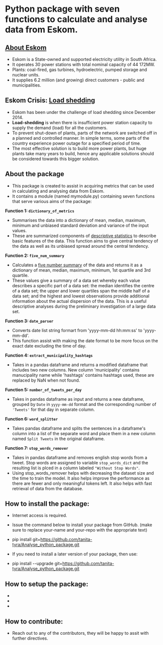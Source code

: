 # Python package with seven functions to calculate and analyse data from Eskom.

## [About Eskom](http://www.eskom.co.za/OurCompany/CompanyInformation/Pages/Company_Information.aspx)
* Eskom is a State-owned and supported electricity utility in South Africa.
* It operates 30 power stations with total nominal capacity of 44 172MW.
* Plants: coal-fired, gas turbines, hydroelectric, pumped storage and nuclear units.
* It supplies 6.2 million (and growing) direct customers  - public and municipalities.

## Eskom Crisis: [Load shedding](https://loadshedding.eskom.co.za/LoadShedding/Description)
* Eskom has been under the challenge of load shedding since December 2014.
* __Load-shedding__ is when there is insufficient power station capacity to supply the demand (load) for all the customers.
* To prevent shut-down of plants, parts of the network are switched off in a planned and controlled manner. In simple terms, some parts of the country experience power outage for a specified period of time. 
* The most effective solution is to build more power plants, but huge plants take many years to build, hence any applicable solutions should be considered towards this bigger solution.

## About the package
* This package is created to assist in acquiring metrics that can be used in calculating and analysing data from Eskom. 
* It contains a module (named mymodule.py) containing seven functions that serve various aims of the package:

**Function 1: `dictionary_of_metrics`**
* Summarises the data into a dictionary of mean, median, maximum, minimum and unbiased standard deviation and variance of the input values. 
* These are summarized components of [descriptive statistics](https://conjointly.com/kb/descriptive-statistics/) to describe basic features of the data. This function aims to give central tendency of the data as well as its unbiased spread around the central tendency.

**Function 2: `five_num_summary`**
* Calculates a [five number summary](https://www150.statcan.gc.ca/n1/edu/power-pouvoir/ch12/5214877-eng.htm#:~:text=Five%2Dnumber%20summaries,-Archived%20Content&text=A%20five%2Dnumber%20summary%20is,upper%20quartiles%2C%20and%20the%20median.) of the data and returns it as a dictionary of mean, median, maximum, minimum, 1st quartile and 3rd quartile.
* These values give a summary of a data set whereby each value describes a specific part of a data set: the median identifies the centre of a data set; the upper and lower quartiles span the middle half of a data set; and the highest and lowest observations provide additional information about the actual dispersion of the data. This is a useful descriptive analyses during the preliminary investigation of a large data set.

**Function 3: `date_parser`**
* Converts date list string formart from 'yyyy-mm-dd hh:mm:ss' to 'yyyy-mm-dd'.
* This function assist with making the date format to be more focus on the exact date excluding the time of day. 

**Function 4: `extract_municipality_hashtags`**
* Takes in a pandas dataframe and returns a modified dataframe that includes two new columns. New column 'municipality' contains manucipality name while 'hashtags' contains hashtags used, these are replaced by NaN when not found.

**Function 5: `number_of_tweets_per_day`**
* Takes in pandas dataframe as input and returns a new dataframe, grouped by `Date` in `yyyy-mm-dd` format and the corresponding number of `'Tweets'` for that day in separate column.

**Function 6: `word_splitter`**
* Takes pandas dataframe and splits the sentences in a dataframe's column into a list of the separate word and place them in a new column named `Split Tweets` in the original dataframe.

**Function 7: `stop_words_remover`**
* Takes in pandas dataframe and removes english stop words from a tweet. Stop words are assigned to variable `stop_words_dict` and the resulting list is plced in a column labeled `"Without Stop Words"`.
* Using stop_words_remover helps with decreasing the dataset size and the time to train the model. It also helps improve the performance as there are fewer and only meaningful tokens left. It also helps with fast retrieval of data from the database.

## How to install the package:
* Internet access is required.

* Issue the command below to install your package from GitHub. (make sure to replace your-name and your-repo with the appropriate text)

* pip install git+https://github.com/tanita-tyra/Analyse_python_package.git

* If you need to install a later version of your package, then use:

* pip install --upgrade git+https://github.com/tanita-tyra/Analyse_python_package.git


## How to setup the package: 
* 
* 
* 

## How to contribute:
* Reach out to any of the contributors, they will be happy to assit with further directives.
